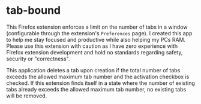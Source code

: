 # tab-bound
This Firefox extension enforces a limit on the number of tabs in a window (configurable through the extension's `Preferences` page). I created this app to help me stay focused and productive while also helping my PCs RAM.
Please use this extension with caution as I have zero experience with Firefox extension development and hold no standards regarding safety, security or "correctness".


This application deletes a tab upon creation if the total number of tabs exceeds the allowed maximum tab number and the activation checkbox is checked. If this extension finds itself in a state where the number of existing tabs already exceeds the allowed maximum tab number, no existing tabs will be removed.